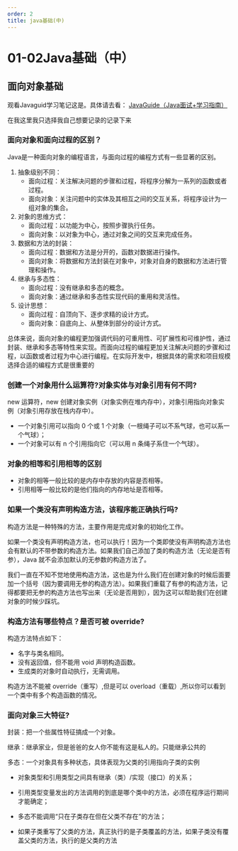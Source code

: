 ```yaml
---
order: 2
title: java基础(中)
---
```

# 01-02Java基础（中）

## 面向对象基础

观看Javaguid学习笔记这是。具体请去看： [JavaGuide（Java面试+学习指南）](https://javaguide.cn/)

在我这里我只选择我自己想要记录的记录下来

### 面向对象和面向过程的区别？

Java是一种面向对象的编程语言，与面向过程的编程方式有一些显著的区别。

1. 抽象级别不同：
   * 面向过程：关注解决问题的步骤和过程，将程序分解为一系列的函数或者过程。
   * 面向对象：关注问题中的实体及其相互之间的交互关系，将程序设计为一组对象的集合。
2. 对象的思维方式：
   * 面向过程：以功能为中心，按照步骤执行任务。
   * 面向对象：以对象为中心，通过对象之间的交互来完成任务。
3. 数据和方法的封装：
   * 面向过程：数据和方法是分开的，函数对数据进行操作。
   * 面向对象：将数据和方法封装在对象中，对象对自身的数据和方法进行管理和操作。
4. 继承与多态性：
   * 面向过程：没有继承和多态的概念。
   * 面向对象：通过继承和多态性实现代码的重用和灵活性。
5. 设计思想：
   * 面向过程：自顶向下、逐步求精的设计方式。
   * 面向对象：自底向上、从整体到部分的设计方式。

总体来说，面向对象的编程更加强调代码的可重用性、可扩展性和可维护性，通过封装、继承和多态等特性来实现。而面向过程的编程更加关注解决问题的步骤和过程，以函数或者过程为中心进行编程。在实际开发中，根据具体的需求和项目规模选择合适的编程方式是很重要的

### 创建一个对象用什么运算符?对象实体与对象引用有何不同?

new 运算符，new 创建对象实例（对象实例在堆内存中），对象引用指向对象实例（对象引用存放在栈内存中）。

- 一个对象引用可以指向 0 个或 1 个对象（一根绳子可以不系气球，也可以系一个气球）；
- 一个对象可以有 n 个引用指向它（可以用 n 条绳子系住一个气球）。

### 对象的相等和引用相等的区别

- 对象的相等一般比较的是内存中存放的内容是否相等。
- 引用相等一般比较的是他们指向的内存地址是否相等。

### 如果一个类没有声明构造方法，该程序能正确执行吗?

构造方法是一种特殊的方法，主要作用是完成对象的初始化工作。

如果一个类没有声明构造方法，也可以执行！因为一个类即使没有声明构造方法也会有默认的不带参数的构造方法。如果我们自己添加了类的构造方法（无论是否有参），Java 就不会添加默认的无参数的构造方法了。

我们一直在不知不觉地使用构造方法，这也是为什么我们在创建对象的时候后面要加一个括号（因为要调用无参的构造方法）。如果我们重载了有参的构造方法，记得都要把无参的构造方法也写出来（无论是否用到），因为这可以帮助我们在创建对象的时候少踩坑。

### 构造方法有哪些特点？是否可被 override?

构造方法特点如下：

- 名字与类名相同。
- 没有返回值，但不能用 void 声明构造函数。
- 生成类的对象时自动执行，无需调用。

构造方法不能被 override（重写）,但是可以 overload（重载）,所以你可以看到一个类中有多个构造函数的情况。

### 面向对象三大特征?

封装：把一个些属性特征搞成一个对象。

继承：继承家业，但是爸爸的女人你不能有这是私人的。只能继承公共的

多态：一个对象具有多种状态，具体表现为父类的引用指向子类的实例

- 对象类型和引用类型之间具有继承（类）/实现（接口）的关系；
- 引用类型变量发出的方法调用的到底是哪个类中的方法，必须在程序运行期间才能确定；

- 多态不能调用“只在子类存在但在父类不存在”的方法；

- 如果子类重写了父类的方法，真正执行的是子类覆盖的方法，如果子类没有覆盖父类的方法，执行的是父类的方法





